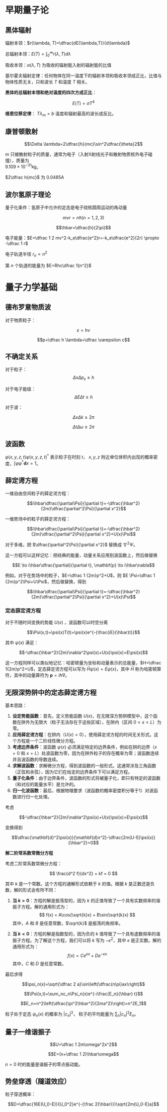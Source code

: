 
# 早期量子论

## 黑体辐射

辐射本领：$r(\lambda, T)=\dfrac{dE(\lambda,T)}{d\lambda}$

总辐射本领：$E(T)=\int_0^\infty r(\lambda,T)d\lambda$

吸收本领：$\alpha(\lambda, T)$ 为吸收的辐射能入射的辐射能的比值

基尔霍夫辐射定律：任何物体在同一温度下的辐射本领和吸收本领成正比，比值与物体性质无关，只和波长 $T$ 和温度 $T$ 相关。

**黑体的总辐射本领和绝对温度的四次方成正比**：

$$E(T)=\sigma T^4$$

**维恩位移定律**： $T\lambda_m=b$ 温度和辐射最高的波长成反比。

## 康普顿散射

$$\Delta \lambda=2\dfrac{h}{mc}\sin^2\dfrac{\theta}2$$

$m$ 只被散射粒子的质量，通常为电子（入射X射线光子和散射物质核外电子碰撞），质量为  
$9.109 \times 10^{−31} \text{kg}$。

$2\dfrac h{mc}$ 为 $0.0485 \text{A}$ 

## 波尔氢原子理论

量子化条件：氢原子中允许的定态是电子绕核圆周运动的角动量 

$$mvr=n\hbar (n=1,2,3)$$

$$\hbar=\dfrac{h}{2\pi}$$

电子能量：$E=\dfrac 1 2 mv^2-k_e\dfrac{e^2}r=-k_e\dfrac{e^2}{2r} \propto -\dfrac 1 r$

电子轨道半径 $r_n \propto n^2$

第 $n$ 个轨道的能量为 $E=Rhc\dfrac 1{n^2}$

# 量子力学基础

## 德布罗意物质波

对于物质粒子：

$$\varepsilon=h\nu$$


$$p=\dfrac h \lambda=\dfrac \varepsilon c$$


## 不确定关系

对于粒子：
$$\Delta x \Delta p_x \ge h$$

对于电子能级：
$$\Delta E\Delta t \ge h$$

对于波：

$$\Delta x\Delta k \ge 2 \pi$$

$$\Delta t \Delta \omega \ge 2\pi$$


## 波函数

$\varphi(x,y,z,t)\varphi(x,y,z,t)^\ast$ 表示粒子在时刻 $t$， $x, y,  z$ 附近单位体积内出现的概率密度，$\int\varphi\varphi^\ast\mathbf{d}x=1$。


## 薛定谔方程

一维自由空间粒子的薛定谔方程：

$$i\hbar\dfrac{\partial\Psi}{\partial t}=-\dfrac{\hbar^2}{2m}\dfrac{\partial^2\Psi}{\partial x^2}$$

一维势场中的粒子的薛定谔方程：

$$i\hbar\dfrac{\partial\Psi}{\partial t}=-\dfrac{\hbar^2}{2m}\dfrac{\partial^2\Psi}{\partial x^2}+U(x)\Psi$$

对于多维，把 $\dfrac{\partial^2\Psi}{\partial x^2}$ 替换成 $\nabla^2\Psi$。

这一方程可以这样记忆：把经典的能量，动量关系应用到波函数上，然后做替换 

$$E \to i\hbar\dfrac{\partial}{\partial t}, \mathbf{p} \to i\hbar\nabla$$

例如，对于在势场中的粒子，$E=\dfrac 1 {2m}p^2+U$，则 $E \Psi=\dfrac 1 {2m}p^2\Psi+U\Psi$，然后做替换，得到

$$i\hbar\dfrac{\partial\Psi}{\partial t}=-\dfrac{\hbar^2}{2m}\dfrac{\partial^2\Psi}{\partial x^2}+U(x)\Psi$$

### 定态薛定谔方程

对于不随时间变换的势能 $U(x)$ ，波函数可以时空分离

$$\Psi(x,t)=\psi(x)T(t)=\psi(x)e^{-{\frac{iE}{\hbar}t}}$$

其中 $\psi(x)$ 满足：

$$-\dfrac{\hbar^2}{2m}\nabla^2\psi(x)+U(x)\psi(x)=E\psi(x)$$
 
这一方程同样可以类似地记忆：哈密顿量为坐标和动量表示的总能量，$H=\dfrac 1{2m}p^2+U$，定态薛定谔方程可以写为 $\hat{H}\psi(x)=E\psi(x)$，其中 $\hat{H}$ 称为哈密顿算符，其中的动量算符为 $\mathbf{p} =i\hbar\nabla$。

## 无限深势阱中的定态薛定谔方程

基本思路：

1. **设定势能函数**：首先，定义势能函数 $U(x)$，在无限深方势阱模型中，这个函数在阱外为无限大（粒子无法存在于这些区域），在阱内（区间 $0 < x < L$）为零。
2. **应用薛定谔方程**：在阱内（$U(x)=0$），使用薛定谔方程的时间无关形式。这个方程是一个二阶线性微分方程。
3. **考虑边界条件**：波函数 $\psi(x)$ 必须满足特定的边界条件，例如在阱的边界（$x=0$ 和 $x=L$）处波函数为零，因为在阱外粒子的存在概率为零；波函数连续并且波函数的导数连续。
4. **求解波函数**：求解微分方程，得到波函数的一般形式。这通常涉及三角函数（正弦和余弦），因为它们在给定的边界条件下可以满足方程。
5. **量子化条件**：由于边界条件，波函数的形式将被量子化，即只有特定的波函数（和对应的能量水平）是允许的。
6. **归一化波函数**：最后，根据物理要求（波函数的概率密度积分等于1）对波函数进行归一化处理。

考虑 

$$-\dfrac{\hbar^2}{2m}\nabla^2\psi(x)+U(x)\psi(x)=E\psi(x)$$

变换得到

$$\dfrac{\mathbf{d}^2\psi(x)}{\mathbf{d}x^2}-\dfrac{2m(U-E)\psi(x)}{\hbar^2}=0$$

**解二阶常系数常微分方程**

考虑二阶常系数常微分方程：

$$ \frac{d^2 f}{dx^2} + kf = 0 $$

其中 $k$ 是一个常数。这个方程的通解形式依赖于 $k$ 的值。根据 $k$ 是正数还是负数，解的形式会有所不同：

1. **当 $k > 0$**：方程的解是振荡型的，因为 $k$ 的正值导致了一个具有实数频率的谐振子方程。解的通用形式为：
   $$ f(x) = A\cos(\sqrt{k}x) + B\sin(\sqrt{k}x) $$
   其中，$A$ 和 $B$ 是任意常数，$\sqrt{k}$ 是振荡的角频率。

2. **当 $k < 0$**：方程的解是指数型的，因为负的 $k$ 值导致了一个具有虚数频率的谐振子方程。为了解这个方程，我们可以将 $k$ 写为 $-\kappa^2$，其中 $\kappa$ 是正实数。解的通用形式为：
   $$ f(x) = Ce^{\kappa x} + De^{-\kappa x} $$
   其中，$C$ 和 $D$ 是任意常数。

最后求得

$$\psi_n(x)=\sqrt{\dfrac 2 a}\sin\left(\dfrac{n\pi}ax\right)$$

$$\Psi(x,t)=\sum_nc_n\Psi_n(x)e^{-i\frac{E_n}{\hbar} t}$$

$$E_n=n^2\left(\dfrac{\pi^2\hbar^2}{2ma^2}\right)=n^2E_1$$
	
粒子处于定态 $\psi_n(x)$ 的概率为 $\vert c_n \vert^2$， 粒子的平均能量为 $\sum_n\vert c_n \vert^2E_n$。

## 量子一维谐振子

$$U=\dfrac 1 2m\omega^2x^2$$

$$E=(n+\dfrac 1 2)\hbar\omega$$

$n=0$ 时的能量是谐振子的零点振动能。

## 势垒穿透（隧道效应）

粒子穿透概率：

$$D=\dfrac{16E(U_0-E)}{U_0^2}e^{-{\frac 2{\hbar}}}\sqrt{2m(U_0-E)a}$$
